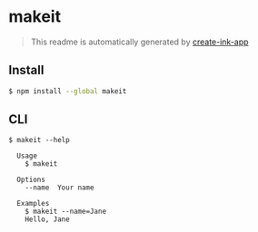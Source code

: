 # makeit

> This readme is automatically generated by [create-ink-app](https://github.com/vadimdemedes/create-ink-app)


## Install

```bash
$ npm install --global makeit
```


## CLI

```
$ makeit --help

  Usage
    $ makeit

  Options
    --name  Your name

  Examples
    $ makeit --name=Jane
    Hello, Jane
```
